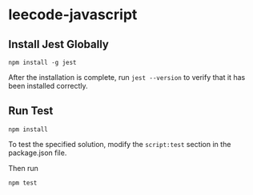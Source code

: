 # leecode-javascript

## Install Jest Globally
```
npm install -g jest
```
After the installation is complete, run `jest --version` to verify that it has been installed correctly.

## Run Test
```
npm install
```
To test the specified solution, modify the `script:test` section in the package.json file.

Then run
```
npm test
```